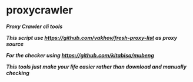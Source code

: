 # proxycrawler
***Proxy Crawler cli tools***

***This script use https://github.com/vakhov/fresh-proxy-list as proxy source***

***For the checker using https://github.com/kitabisa/mubeng***

***This tools just make your life easier rather than download and manually checking***
